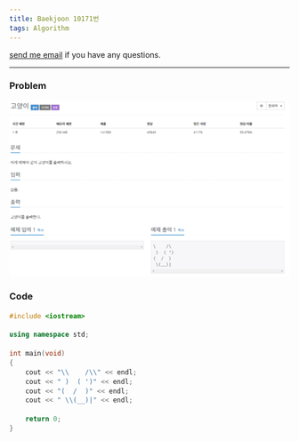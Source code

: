 ```yaml
---
title: Baekjoon 10171번
tags: Algorithm
---
```


[send me email](mailto:jewel7492@gmail.com) if you have any questions.

<!--more-->

---
### Problem     
![그림1](/assets/Baekjoon/10171/1.PNG)  

### Code  
```cpp
#include <iostream> 

using namespace std;
 
int main(void)
{
    cout << "\\    /\\" << endl;
    cout << " )  ( ')" << endl;
    cout << "(  /  )" << endl;
    cout << " \\(__)|" << endl;
    
    return 0;
}
```